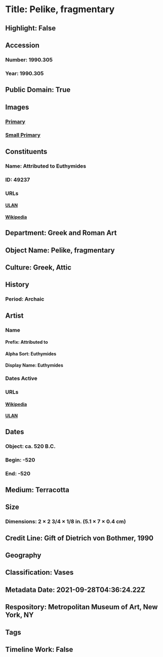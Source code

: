 # Title: Pelike, fragmentary
## Highlight: False
## Accession
### Number: 1990.305
### Year: 1990.305
## Public Domain: True
## Images
### [Primary](https://images.metmuseum.org/CRDImages/gr/original/sf4.jpg)
### [Small Primary](https://images.metmuseum.org/CRDImages/gr/web-large/sf4.jpg)
## Constituents
### Name: Attributed to Euthymides
### ID: 49237
### URLs
#### [ULAN](http://vocab.getty.edu/page/ulan/500115442)
#### [Wikipedia](https://www.wikidata.org/wiki/Q560260)
## Department: Greek and Roman Art
## Object Name: Pelike, fragmentary
## Culture: Greek, Attic
## History
### Period: Archaic
## Artist
### Name
#### Prefix: Attributed to
#### Alpha Sort: Euthymides
#### Display Name: Euthymides
### Dates Active
### URLs
#### [Wikipedia](https://www.wikidata.org/wiki/Q560260)
#### [ULAN](http://vocab.getty.edu/page/ulan/500115442)
## Dates
### Object: ca. 520 B.C.
### Begin: -520
### End: -520
## Medium: Terracotta
## Size
### Dimensions: 2 × 2 3/4 × 1/8 in. (5.1 × 7 × 0.4 cm)
## Credit Line: Gift of Dietrich von Bothmer, 1990
## Geography
## Classification: Vases
## Metadata Date: 2021-09-28T04:36:24.22Z
## Respository: Metropolitan Museum of Art, New York, NY
## Tags
## Timeline Work: False